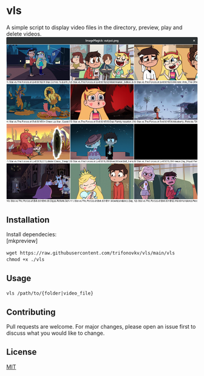 # vls
A simple script to display video files in the directory, preview, play and delete videos.    
![screenshot](https://github.com/trifonovkv/vls/blob/main/screenshot.png)  

## Installation
Install dependecies:  
[mkpreview]  

`wget https://raw.githubusercontent.com/trifonovkv/vls/main/vls`   
`chmod +x ./vls`

## Usage
`vls /path/to/{folder|video_file}`

## Contributing
Pull requests are welcome. For major changes, please open an issue first to discuss what you would like to change.

## License
[MIT](https://choosealicense.com/licenses/mit/)

